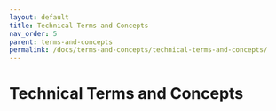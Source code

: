 ```yaml
---
layout: default
title: Technical Terms and Concepts
nav_order: 5
parent: terms-and-concepts
permalink: /docs/terms-and-concepts/technical-terms-and-concepts/
---
```


# Technical Terms and Concepts




